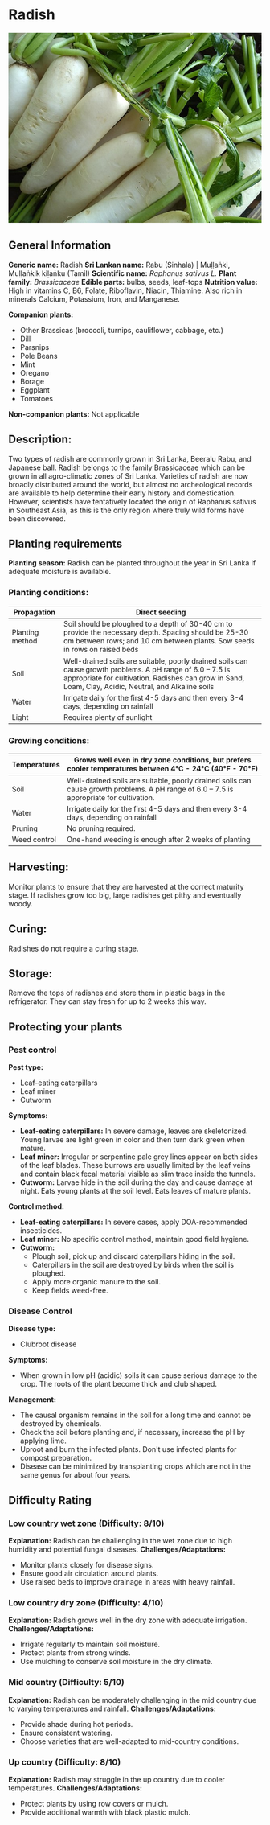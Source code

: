 # Radish
![Radish.jpeg](../../assets/images/Radish.jpeg "Image - Thamizhpparithi Maari, Wikimedia Commons")

## General Information
**Generic name:** Radish
**Sri Lankan name:** Rabu (Sinhala) | Muḷḷaṅki, Muḷḷaṅkik kiḻaṅku (Tamil)
**Scientific name:** _Raphanus sativus L._
**Plant family:** _Brassicaceae_
**Edible parts:** bulbs, seeds, leaf-tops
**Nutrition value:** High in vitamins C, B6, Folate, Riboflavin, Niacin, Thiamine. Also rich in minerals Calcium, Potassium, Iron, and Manganese.

**Companion plants:**
- Other Brassicas (broccoli, turnips, cauliflower, cabbage, etc.)
- Dill
- Parsnips
- Pole Beans
- Mint
- Oregano
- Borage
- Eggplant
- Tomatoes

**Non-companion plants:** 
Not applicable

## Description:
Two types of radish are commonly grown in Sri Lanka, Beeralu Rabu, and Japanese ball. Radish belongs to the family Brassicaceae which can be grown in all agro-climatic zones of Sri Lanka. Varieties of radish are now broadly distributed around the world, but almost no archeological records are available to help determine their early history and domestication. However, scientists have tentatively located the origin of Raphanus sativus in Southeast Asia, as this is the only region where truly wild forms have been discovered.

## Planting requirements
**Planting season:** Radish can be planted throughout the year in Sri Lanka if adequate moisture is available.

### Planting conditions:
| Propagation | Direct seeding |
|----|----|
| Planting method |  Soil should be ploughed to a depth of 30-40 cm to provide the necessary depth. Spacing should be 25-30 cm between rows; and 10 cm between plants. Sow seeds in rows on raised beds |
| Soil | Well-drained soils are suitable, poorly drained soils can cause growth problems. A pH range of 6.0 – 7.5 is appropriate for cultivation. Radishes can grow in Sand, Loam, Clay, Acidic, Neutral, and Alkaline soils |
| Water | Irrigate daily for the first 4-5 days and then every 3-4 days, depending on rainfall |
| Light | Requires plenty of sunlight |

### Growing conditions:
| Temperatures | Grows well even in dry zone conditions, but prefers cooler temperatures between 4°C - 24°C (40°F - 70°F)  |
|----|----|
| Soil | Well-drained soils are suitable, poorly drained soils can cause growth problems. A pH range of 6.0 – 7.5 is appropriate for cultivation. |
| Water | Irrigate daily for the first 4-5 days and then every 3-4 days, depending on rainfall |
| Pruning | No pruning required. |
| Weed control | One-hand weeding is enough after 2 weeks of planting |

## Harvesting:
Monitor plants to ensure that they are harvested at the correct maturity stage. If radishes grow too big, large radishes get pithy and eventually woody.

## Curing: 
Radishes do not require a curing stage.

## Storage: 
Remove the tops of radishes and store them in plastic bags in the refrigerator. They can stay fresh for up to 2 weeks this way.

## Protecting your plants
### Pest control
**Pest type:**
- Leaf-eating caterpillars
- Leaf miner
- Cutworm

**Symptoms:**
- **Leaf-eating caterpillars:** In severe damage, leaves are skeletonized. Young larvae are light green in color and then turn dark green when mature.
- **Leaf miner:** Irregular or serpentine pale grey lines appear on both sides of the leaf blades. These burrows are usually limited by the leaf veins and contain black fecal material visible as slim trace inside the tunnels.
- **Cutworm:** Larvae hide in the soil during the day and cause damage at night. Eats young plants at the soil level. Eats leaves of mature plants.

**Control method:**
- **Leaf-eating caterpillars:** In severe cases, apply DOA-recommended insecticides.
- **Leaf miner:** No specific control method, maintain good field hygiene.
- **Cutworm:** 
  - Plough soil, pick up and discard caterpillars hiding in the soil.
  - Caterpillars in the soil are destroyed by birds when the soil is ploughed.
  - Apply more organic manure to the soil.
  - Keep fields weed-free.

### Disease Control
**Disease type:**
- Clubroot disease

**Symptoms:**
- When grown in low pH (acidic) soils it can cause serious damage to the crop. The roots of the plant become thick and club shaped.

**Management:**
- The causal organism remains in the soil for a long time and cannot be destroyed by chemicals.
- Check the soil before planting and, if necessary, increase the pH by applying lime.
- Uproot and burn the infected plants. Don't use infected plants for compost preparation.
- Disease can be minimized by transplanting crops which are not in the same genus for about four years.

## Difficulty Rating
### Low country wet zone (Difficulty: 8/10)
**Explanation:** Radish can be challenging in the wet zone due to high humidity and potential fungal diseases.
**Challenges/Adaptations:**
- Monitor plants closely for disease signs.
- Ensure good air circulation around plants.
- Use raised beds to improve drainage in areas with heavy rainfall.

### Low country dry zone (Difficulty: 4/10)
**Explanation:** Radish grows well in the dry zone with adequate irrigation.
**Challenges/Adaptations:**
- Irrigate regularly to maintain soil moisture.
- Protect plants from strong winds.
- Use mulching to conserve soil moisture in the dry climate.

### Mid country (Difficulty: 5/10)
**Explanation:** Radish can be moderately challenging in the mid country due to varying temperatures and rainfall.
**Challenges/Adaptations:**
- Provide shade during hot periods.
- Ensure consistent watering.
- Choose varieties that are well-adapted to mid-country conditions.

### Up country (Difficulty: 8/10)
**Explanation:** Radish may struggle in the up country due to cooler temperatures.
**Challenges/Adaptations:**
- Protect plants by using row covers or mulch.
- Provide additional warmth with black plastic mulch.
